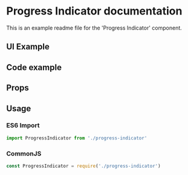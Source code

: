 # Progress Indicator documentation

This is an example readme file for the 'Progress Indicator' component.

## UI Example

<!-- STORY -->

## Code example

<!-- SOURCE -->

## Props

<!-- PROPS -->

## Usage

### ES6 Import
```js
import ProgressIndicator from './progress-indicator'
```

### CommonJS

```js
const ProgressIndicator = require('./progress-indicator')

